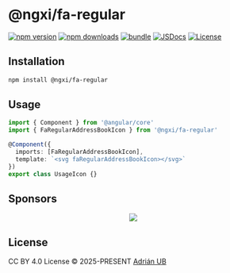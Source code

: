 # @ngxi/fa-regular

[![npm version][npm-version-src]][npm-version-href]
[![npm downloads][npm-downloads-src]][npm-downloads-href]
[![bundle][bundle-src]][bundle-href]
[![JSDocs][jsdocs-src]][jsdocs-href]
[![License][license-src]][license-href]

## Installation

```sh
npm install @ngxi/fa-regular
```

## Usage

```ts
import { Component } from '@angular/core'
import { FaRegularAddressBookIcon } from '@ngxi/fa-regular'

@Component({
  imports: [FaRegularAddressBookIcon],
  template: `<svg faRegularAddressBookIcon></svg>`
})
export class UsageIcon {}
```

## Sponsors

<p align="center">
  <a href="https://cdn.jsdelivr.net/gh/adrian-ub/static/sponsors.svg">
    <img src='https://cdn.jsdelivr.net/gh/adrian-ub/static/sponsors.svg'/>
  </a>
</p>

## License

CC BY 4.0 License © 2025-PRESENT [Adrián UB](https://github.com/adrian-ub)

<!-- Badges -->

[npm-version-src]: https://img.shields.io/npm/v/@ngxi/fa-regular?style=flat&colorA=080f12&colorB=1fa669
[npm-version-href]: https://npmjs.com/package/@ngxi/fa-regular
[npm-downloads-src]: https://img.shields.io/npm/dm/@ngxi/fa-regular?style=flat&colorA=080f12&colorB=1fa669
[npm-downloads-href]: https://npmjs.com/package/@ngxi/fa-regular
[bundle-src]: https://img.shields.io/bundlephobia/minzip/@ngxi/fa-regular?style=flat&colorA=080f12&colorB=1fa669&label=minzip
[bundle-href]: https://bundlephobia.com/result?p=@ngxi/fa-regular
[license-src]: https://img.shields.io/npm/l/@ngxi/fa-regular?style=flat&colorA=080f12&colorB=1fa669
[license-href]: https://github.com/adrian-ub/ngxi/blob/main/LICENSE
[jsdocs-src]: https://img.shields.io/badge/jsdocs-reference-080f12?style=flat&colorA=080f12&colorB=1fa669
[jsdocs-href]: https://www.jsdocs.io/package/@ngxi/fa-regular
